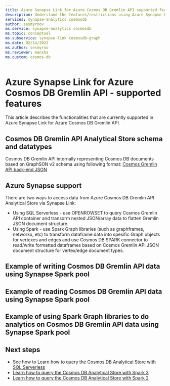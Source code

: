 ```yaml
---
title: Azure Synapse Link for Azure Cosmos DB Gremlin API supported features
description: Understand the features/restrictions using Azure Synapse Link for Azure Cosmos DB Gremlin API
services: synapse-analytics cosmosdb 
author: sesmyrnov
ms.service: synapse-analytics cosmosdb
ms.topic: conceptual
ms.subservice: synapse-link cosmosdb-graph
ms.date: 02/14/2022
ms.author: sesmyrno
ms.reviewer: mansha
ms.custom: cosmos-db
---
```


# Azure Synapse Link for Azure Cosmos DB Gremlin API - supported features

This article describes the functionalities that are currently supported in Azure Synapse Link for Azure Cosmos DB Gremlin API.

## Cosmos DB Gremlin API Analytical Store schema and datatypes

Cosmos DB Gremlin API internally representing Cosmos DB documents based on GraphSON v2 schema using following format:
[Cosmos Gremlin API back-end JSON](https://github.com/LuisBosquez/azure-cosmos-db-graph-working-guides/blob/master/graph-backend-json.md)  

## Azure Synapse support

There are two ways to access data from Azure Cosmos DB Gremlin API Analytical Store via Synapse Link:
* Using SQL Serverless - use OPENROWSET to query Cosmos Gremlin API container and transorm nested JSON/array data to flatten Gremlin JSON document structure.
* Using Spark - use Spark Graph libraries (such as graphframes, networkx, etc) to transform dataframe data into spesific Graph objects for vertexes and edges and use Cosmos DB SPARK connector to read/write formatted dataframes based on Cosmos Gremlin API JSON document structure for vertex/edge document types.
 

## Example of writing Cosmos DB Gremlin API data using Synapse Spark pool


## Example of reading Cosmos DB Gremlin API data using Synapse Spark pool


## Example of using Spark Graph libraries to do analytics on Cosmos DB Gremlin API data using Synapse Spark pool



## Next steps

* See how to [Learn how to query the Cosmos DB Analytical Store with SQL Serverless](/query-cosmos-db-analytical-store.md)
* [Learn how to query the Cosmos DB Analytical Store with Spark 3](how-to-query-analytical-store-spark-3.md)
* [Learn how to query the Cosmos DB Analytical Store with Spark 2](how-to-query-analytical-store-spark.md)